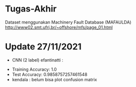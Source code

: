 # Tugas-Akhir
Dataset menggunakan Machinery Fault Database (MAFAULDA)
http://www02.smt.ufrj.br/~offshore/mfs/page_01.html

# Update 27/11/2021
+ CNN (2 label) efantinatti : 
- Training Accuracy:  1.0
- Test Accuracy:  0.9858757257461548
- kendala : belum bisa plot confusion matrix
